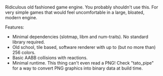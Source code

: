 Ridiculous old fashioned game engine. You probably shouldn't use this.
For very simple games that would feel uncomfortable in a large, bloated, modern engine.

Features:
- Minimal dependencies (slotmap, libm and num-traits). No standard library required.
- Old school, tile based, software renderer with up to (but no more than) 256 colors.
- Basic AABB collisions with reactions.
- Minimal runtime. This thing can't even read a PNG! Check "tato_pipe" for a way to convert PNG graphics into binary data at build time.
